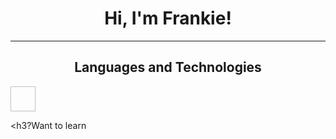 <h1 align="center">Hi, I'm Frankie!</h1>
<hr>
<h2 align="center">Languages and Technologies</h2>
<h3?Mastered</h3>
<img href="https://s3.dualstack.us-east-2.amazonaws.com/pythondotorg-assets/media/community/logos/python-logo-only.png" width=40 height=40>
<h3?Learning</h3>

<h3?Want to learn</h3>
